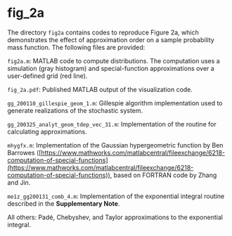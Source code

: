 # fig_2a

The directory `fig2a` contains codes to reproduce Figure 2a, which demonstrates the effect of approximation order on a sample probability mass function. The following files are provided: 

`fig2a.m`: MATLAB code to compute distributions. The computation uses a simulation (gray histogram)  and special-function approximations over a user-defined grid (red line). 

`fig_2a.pdf`: Published MATLAB output of the visualization code.

`gg_200110_gillespie_geom_1.m`: Gillespie algorithm implementation used to generate realizations of the stochastic system.

`gg_200325_analyt_geom_tdep_vec_31.m`: Implementation of the routine for calculating approximations. 

`mhygfx.m`: Implementation of the Gaussian hypergeometric function by Ben Barrowes ([https://www.mathworks.com/matlabcentral/fileexchange/6218-computation-of-special-functions](https://www.mathworks.com/matlabcentral/fileexchange/6218-computation-of-special-functions)), based on FORTRAN code by Zhang and Jin.

`me1z_gg200131_comb_4.m`: Implementation of the exponential integral routine described in the **Supplementary Note**.

All others: Padé, Chebyshev, and Taylor approximations to the exponential integral. 
